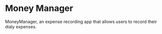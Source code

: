# Money Manager

MoneyManager, an expense recording app that allows users to record their dialy expenses.
